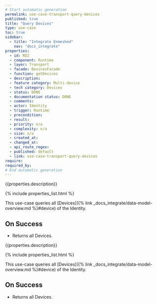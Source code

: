 ```yaml
---
# Start automatic generation
permalink: use-case-transport-query-devices
published: true
title: "Query Devices"
type: use-case
toc: true
sidebar:
  - title: "Integrate Enmeshed"
    nav: "docs_integrate"
properties:
  - id: RD2
  - component: Runtime
  - layer: Transport
  - facade: DevicesFacade
  - function: getDevices
  - description:
  - feature category: Multi-device
  - tech category: Devices
  - status: DONE
  - documentation status: DONE
  - comments:
  - actor: Identity
  - trigger: Runtime
  - precondition:
  - result:
  - priority: n/a
  - complexity: n/a
  - size: n/a
  - created_at:
  - changed_at:
  - api_route_regex:
  - published: default
  - link: use-case-transport-query-devices
require:
required_by:
# End automatic generation
---
```


{{properties.description}}

{% include properties_list.html %}

This use-case queries all [Devices]({% link _docs_integrate/data-model-overview.md %}#device) of the Identity.

## On Success

- Returns all Devices.

{{properties.description}}

{% include properties_list.html %}

This use-case queries all [Devices]({% link _docs_integrate/data-model-overview.md %}#device) of the Identity.

## On Success

- Returns all Devices.
